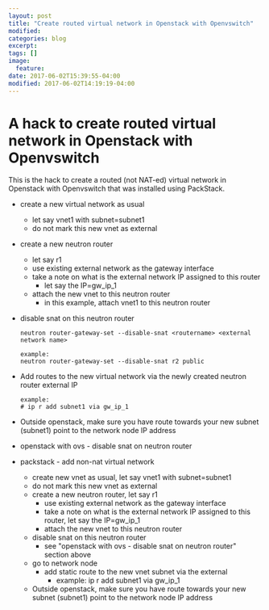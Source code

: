 ```yaml
---
layout: post
title: "Create routed virtual network in Openstack with Openvswitch"
modified:
categories: blog
excerpt:
tags: []
image:
  feature:
date: 2017-06-02T15:39:55-04:00
modified: 2017-06-02T14:19:19-04:00
---
```


# A hack to create routed virtual network in Openstack with Openvswitch

This is the hack to create a routed (not NAT-ed) virtual network in Openstack with Openvswitch that was installed using PackStack.

* create a new virtual network as usual
    * let say vnet1 with subnet=subnet1
    * do not mark this new vnet as external
    
* create a new neutron router
    * let say r1
    * use existing external network as the gateway interface
    * take a note on what is the external network IP assigned to this router
        * let say the IP=gw_ip_1
    * attach the new vnet to this neutron router
        * in this example, attach vnet1 to this neutron router

* disable snat on this neutron router

    ```
    neutron router-gateway-set --disable-snat <routername> <external network name>
    
    example:
    neutron router-gateway-set --disable-snat r2 public
    ```

* Add routes to the new virtual network via the newly created neutron router external IP

    ```
    example: 
    # ip r add subnet1 via gw_ip_1
    ```

* Outside openstack, make sure you have route towards your new subnet (subnet1) point to the network node IP address
    







* openstack with ovs - disable snat on neutron router

    
 
* packstack - add non-nat virtual network
    * create new vnet as usual, let say vnet1 with subnet=subnet1
    * do not mark this new vnet as external
    * create a new neutron router, let say r1
        * use existing external network as the gateway interface
        * take a note on what is the external network IP assigned to this router, let say the IP=gw_ip_1
        * attach the new vnet to this neutron router
    * disable snat on this neutron router
        * see "openstack with ovs - disable snat on neutron router" section above
    * go to network node
        * add static route to the new vnet subnet via the external 
            * example: ip r add subnet1 via gw_ip_1
    * Outside openstack, make sure you have route towards your new subnet (subnet1) point to the network node IP address
    




